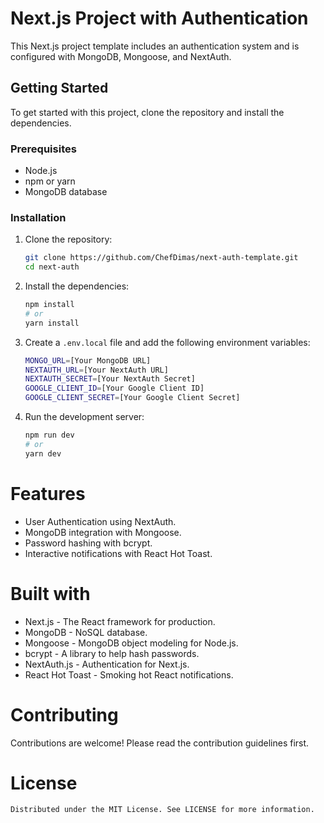 # Next.js Project with Authentication

This Next.js project template includes an authentication system and is configured with MongoDB, Mongoose, and NextAuth.

## Getting Started

To get started with this project, clone the repository and install the dependencies.

### Prerequisites

- Node.js
- npm or yarn
- MongoDB database

### Installation

1. Clone the repository:

   ```bash
   git clone https://github.com/ChefDimas/next-auth-template.git
   cd next-auth
    ```
2. Install the dependencies:

   ```bash
   npm install
   # or
   yarn install
   ```

3. Create a `.env.local` file and add the following environment variables:

   ```bash
   MONGO_URL=[Your MongoDB URL]
   NEXTAUTH_URL=[Your NextAuth URL]
   NEXTAUTH_SECRET=[Your NextAuth Secret]
   GOOGLE_CLIENT_ID=[Your Google Client ID]
   GOOGLE_CLIENT_SECRET=[Your Google Client Secret]
   ```

4. Run the development server:

   ```bash
   npm run dev
   # or
   yarn dev
   ```
   
# Features
   <ul>
    <li>User Authentication using NextAuth.</li>
    <li>MongoDB integration with Mongoose.</li>
    <li>Password hashing with bcrypt.</li>
    <li>Interactive notifications with React Hot Toast.</li>
   </ul>

# Built with
   <ul>
    <li>Next.js - The React framework for production.</li>
    <li>MongoDB - NoSQL database.</li>
    <li>Mongoose - MongoDB object modeling for Node.js.</li>
    <li>bcrypt - A library to help hash passwords.</li>
    <li>NextAuth.js - Authentication for Next.js.</li>
    <li>React Hot Toast - Smoking hot React notifications.</li>
   </ul>

# Contributing
   Contributions are welcome! Please read the contribution guidelines first.
   
# License
    Distributed under the MIT License. See LICENSE for more information.